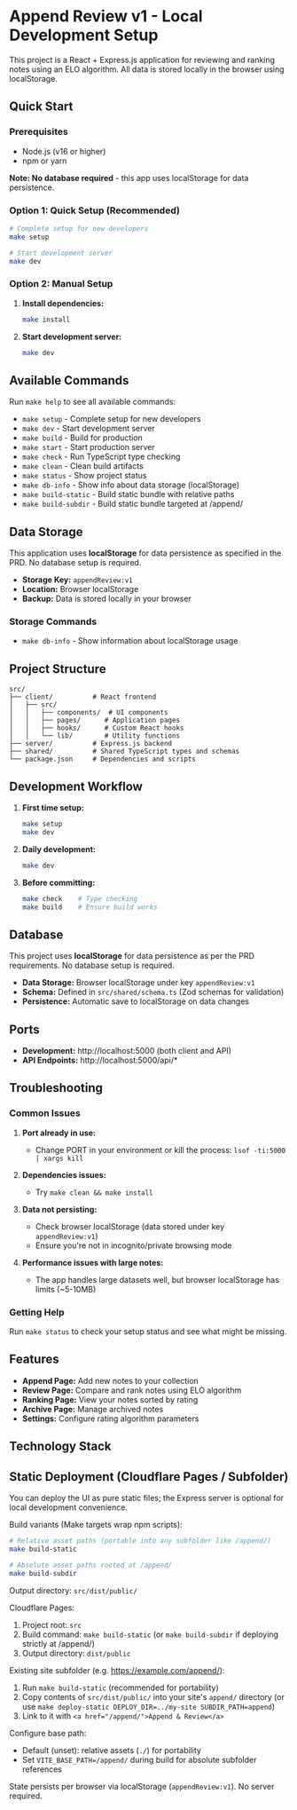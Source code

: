 # Append Review v1 - Local Development Setup

This project is a React + Express.js application for reviewing and ranking notes using an ELO algorithm. All data is stored locally in the browser using localStorage.

## Quick Start

### Prerequisites
- Node.js (v16 or higher)
- npm or yarn

**Note: No database required** - this app uses localStorage for data persistence.

### Option 1: Quick Setup (Recommended)
```bash
# Complete setup for new developers
make setup

# Start development server
make dev
```

### Option 2: Manual Setup
1. **Install dependencies:**
   ```bash
   make install
   ```

2. **Start development server:**
   ```bash
   make dev
   ```

## Available Commands

Run `make help` to see all available commands:

- `make setup` - Complete setup for new developers
- `make dev` - Start development server
- `make build` - Build for production
- `make start` - Start production server
- `make check` - Run TypeScript type checking
- `make clean` - Clean build artifacts
- `make status` - Show project status
- `make db-info` - Show info about data storage (localStorage)
- `make build-static` - Build static bundle with relative paths
- `make build-subdir` - Build static bundle targeted at /append/

## Data Storage

This application uses **localStorage** for data persistence as specified in the PRD. No database setup is required.

- **Storage Key:** `appendReview:v1`
- **Location:** Browser localStorage
- **Backup:** Data is stored locally in your browser

### Storage Commands
- `make db-info` - Show information about localStorage usage

## Project Structure

```
src/
├── client/          # React frontend
│   ├── src/
│   │   ├── components/  # UI components
│   │   ├── pages/      # Application pages
│   │   ├── hooks/      # Custom React hooks
│   │   └── lib/        # Utility functions
├── server/          # Express.js backend
├── shared/          # Shared TypeScript types and schemas
└── package.json     # Dependencies and scripts
```

## Development Workflow

1. **First time setup:**
   ```bash
   make setup
   make dev
   ```

2. **Daily development:**
   ```bash
   make dev
   ```

3. **Before committing:**
   ```bash
   make check    # Type checking
   make build    # Ensure build works
   ```

## Database

This project uses **localStorage** for data persistence as per the PRD requirements. No database setup is required.

- **Data Storage:** Browser localStorage under key `appendReview:v1`
- **Schema:** Defined in `src/shared/schema.ts` (Zod schemas for validation)
- **Persistence:** Automatic save to localStorage on data changes

## Ports

- **Development:** http://localhost:5000 (both client and API)
- **API Endpoints:** http://localhost:5000/api/*

## Troubleshooting

### Common Issues

1. **Port already in use:**
   - Change PORT in your environment or kill the process: `lsof -ti:5000 | xargs kill`

2. **Dependencies issues:**
   - Try `make clean && make install`

3. **Data not persisting:**
   - Check browser localStorage (data stored under key `appendReview:v1`)
   - Ensure you're not in incognito/private browsing mode

4. **Performance issues with large notes:**
   - The app handles large datasets well, but browser localStorage has limits (~5-10MB)

### Getting Help

Run `make status` to check your setup status and see what might be missing.

## Features

- **Append Page:** Add new notes to your collection
- **Review Page:** Compare and rank notes using ELO algorithm
- **Ranking Page:** View your notes sorted by rating
- **Archive Page:** Manage archived notes
- **Settings:** Configure rating algorithm parameters

## Technology Stack


## Static Deployment (Cloudflare Pages / Subfolder)

You can deploy the UI as pure static files; the Express server is optional for local development convenience.

Build variants (Make targets wrap npm scripts):

```bash
# Relative asset paths (portable into any subfolder like /append/)
make build-static

# Absolute asset paths rooted at /append/
make build-subdir
```

Output directory: `src/dist/public/`

Cloudflare Pages:
1. Project root: `src`
2. Build command: `make build-static` (or `make build-subdir` if deploying strictly at /append/)
3. Output directory: `dist/public`

Existing site subfolder (e.g. https://example.com/append/):
1. Run `make build-static` (recommended for portability)
2. Copy contents of `src/dist/public/` into your site's `append/` directory (or use `make deploy-static DEPLOY_DIR=../my-site SUBDIR_PATH=append`)
3. Link to it with `<a href="/append/">Append & Review</a>`

Configure base path:
- Default (unset): relative assets (`./`) for portability
- Set `VITE_BASE_PATH=/append/` during build for absolute subfolder references

State persists per browser via localStorage (`appendReview:v1`). No server required.
